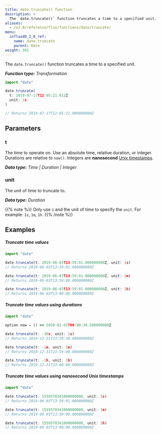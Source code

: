 ```yaml
---
title: date.truncate() function
description: >
  The `date.truncate()` function truncates a time to a specified unit.
aliases:
  - /v2.0/reference/flux/functions/date/truncate/
menu:
  influxdb_2_0_ref:
    name: date.truncate
    parent: Date
weight: 301
---
```


The `date.truncate()` function truncates a time to a specified unit.

_**Function type:** Transformation_  

```js
import "date"

date.truncate(
  t: 2019-07-17T12:05:21.012Z
  unit: 1s
)

// Returns 2019-07-17T12:05:21.000000000Z
```

## Parameters

### t
The time to operate on.
Use an absolute time, relative duration, or integer.
Durations are relative to `now()`.
Integers are **nanosecond** [Unix timestamps](/v2.0/reference/glossary/#unix-timestamp).

_**Data type:** Time | Duration | Integer_

### unit
The unit of time to truncate to.

_**Data type:** Duration_

{{% note %}}
Only use `1` and the unit of time to specify the `unit`.
For example: `1s`, `1m`, `1h`.
{{% /note %}}

## Examples

##### Truncate time values
```js
import "date"

date.truncate(t: 2019-06-03T13:59:01.000000000Z, unit: 1s)
// Returns 2019-06-03T13:59:01.000000000Z

date.truncate(t: 2019-06-03T13:59:01.000000000Z, unit: 1m)
// Returns 2019-06-03T13:59:00.000000000Z

date.truncate(t: 2019-06-03T13:59:01.000000000Z, unit: 1h)
// Returns 2019-06-03T13:00:00.000000000Z
```

##### Truncate time values using durations
```js
import "date"

option now = () => 2020-01-01T00:00:30.500000000Z

date.truncate(t: -30s, unit: 1s)
// Returns 2019-12-31T23:59:30.000000000Z

date.truncate(t: -1m, unit: 1m)
// Returns 2019-12-31T23:59:00.000000000Z

date.truncate(t: -1h, unit: 1h)
// Returns 2019-12-31T23:00:00.000000000Z
```

##### Truncate time values using nanosecond Unix timestamps
```js
import "date"

date.truncate(t: 1559570341000000000, unit: 1s)
// Returns 2019-06-03T13:59:01.000000000Z

date.truncate(t: 1559570341000000000, unit: 1m)
// Returns 2019-06-03T13:59:00.000000000Z

date.truncate(t: 1559570341000000000, unit: 1h)
// Returns 2019-06-03T13:00:00.000000000Z
```
